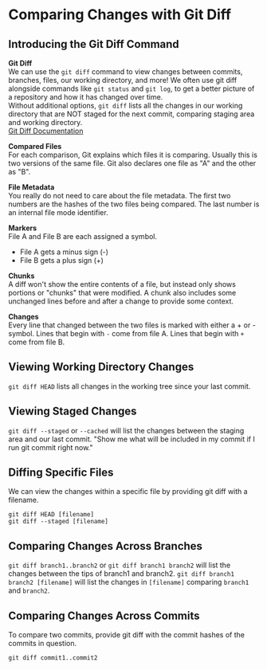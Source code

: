 # Comparing Changes with Git Diff

## Introducing the Git Diff Command

<strong>Git Diff</strong><br />
We can use the `git diff` command to view changes between commits, branches, files, our working directory, and more! We often use git diff alongside commands like `git status` and `git log`, to get a better picture of a repository and how it has changed over time.<br />
Without additional options, `git diff` lists all the changes in our working directory that are NOT staged for the next commit, comparing staging area and working directory.<br />
<a href="https://git-scm.com/docs/git-diff">Git Diff Documentation</a>
<br />

<strong>Compared Files</strong><br />
For each comparison, Git explains which files it is comparing. Usually this is two versions of the same file. Git also declares one file as "A" and the other as "B".<br />

<strong>File Metadata</strong><br />
You really do not need to care about the file metadata. The first two numbers are the hashes of the two files being compared. The last number is an internal file mode identifier.<br />

<strong>Markers</strong><br />
File A and File B are each assigned a symbol.

<ul>
  <li>File A gets a minus sign (-)</li>
  <li>File B gets a plus sign (+)</li>
</ul>

<strong>Chunks</strong><br />
A diff won't show the entire contents of a file, but instead only shows portions or "chunks" that were modified. A chunk also includes some unchanged lines before and after a change to provide some context.<br />

<strong>Changes</strong><br />
Every line that changed between the two files is marked with either a + or - symbol. Lines that begin with `-` come from file A. Lines that begin with `+` come from file B.<br />

## Viewing Working Directory Changes

`git diff HEAD` lists all changes in the working tree since your last commit.

## Viewing Staged Changes

`git diff --staged` or `--cached` will list the changes between the staging area and our last commit. "Show me what will be included in my commit if I run git commit right now."

## Diffing Specific Files

We can view the changes within a specific file by providing git diff with a filename.

```
git diff HEAD [filename]
git diff --staged [filename]
```

## Comparing Changes Across Branches

`git diff branch1..branch2` or `git diff branch1 branch2` will list the changes between the tips of branch1 and branch2.
`git diff branch1 branch2 [filename]` will list the changes in `[filename]` comparing `branch1` and `branch2`.

## Comparing Changes Across Commits

To compare two commits, provide git diff with the commit hashes of the commits in question.

```
git diff commit1..commit2
```
